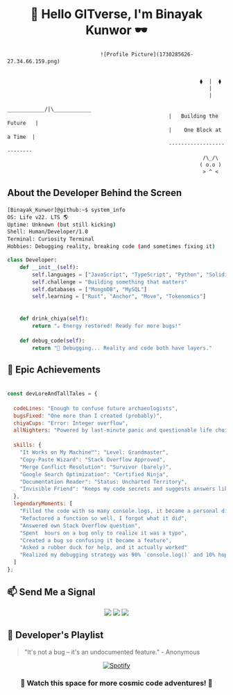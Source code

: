 <h1 align="center">
  👋 Hello GITverse, I'm Binayak Kunwor 🕶️
</h1>

                                  ![Profile Picture](1730285626-27.34.66.159.png)

```ascii
    
                                                              ⧫  |  ⧫
                                                                 |     
                                                                 |
                                                    ____________/|\____________
                                                    |   Building the Future   |
                                                    |    One Block at a Time  |
                                                    --------------------------
                                                               /\_/\  
                                                              ( o.o ) 
                                                               > ^ <
```

## About the Developer Behind the Screen

```bash
[Binayak_Kunwor]@github:~$ system_info
OS: Life v22. LTS 🌎
Uptime: Unknown (but still kicking)
Shell: Human/Developer/1.0
Terminal: Curiosity Terminal
Hobbies: Debugging reality, breaking code (and sometimes fixing it)
```

```python
class Developer:
    def __init__(self):
        self.languages = ["JavaScript", "TypeScript", "Python", "Solidity"]
        self.challenge = "Building something that matters"
        self.databases = ["MongoDB", "MySQL"]
        self.learning = ["Rust", "Anchor", "Move", "Tokenomics"]

        
    def drink_chiya(self):
        return "☕ Energy restored! Ready for more bugs!"

    def debug_code(self):
        return "🐛 Debugging... Reality and code both have layers."
```

## 🌟 Epic Achievements

```javascript

const devLoreAndTallTales = {

  codeLines: "Enough to confuse future archaeologists",
  bugsFixed: "One more than I created (probably)",
  chiyaCups: "Error: Integer overflow",
  allNighters: "Powered by last-minute panic and questionable life choices",

  skills: {
    "It Works on My Machine™": "Level: Grandmaster",
    "Copy-Paste Wizard": "Stack Overflow Approved",
    "Merge Conflict Resolution": "Survivor (barely)",
    "Google Search Optimization": "Certified Ninja",
    "Documentation Reader": "Status: Uncharted Territory",
    "Invisible Friend": "Keeps my code secrets and suggests answers like magic"
  },
  legendaryMoments: [
    "Filled the code with so many console.logs, it became a personal diary",
    "Refactored a function so well, I forgot what it did",
    "Answered own Stack Overflow question",
    "Spent  hours on a bug only to realize it was a typo",
    "Created a bug so confusing it became a feature",
    "Asked a rubber duck for help, and it actually worked"
    "Realized my debugging strategy was 90% `console.log()` and 10% hope"
  ]
};

```

## 📫 Send Me a Signal

<div align="center">
  
[![](https://img.shields.io/badge/LinkedIn-Connect-blue?style=flat-square&logo=linkedin)](https://www.linkedin.com/in/binayakkunwor/)
[![](https://img.shields.io/badge/Twitter-Follow-blue?style=flat-square&logo=twitter)](https://x.com/binayakunwor)
[![](https://img.shields.io/badge/Portfolio-Visit-success?style=flat-square&logo=google-chrome)](https://kunworbinayak.com.np/)

</div>

## 🎵 Developer's Playlist

> "It's not a bug – it's an undocumented feature." - Anonymous

<div align="center">

[![Spotify](https://img.shields.io/badge/Spotify-Playing-success?style=flat-square&logo=spotify)](https://www.youtube.com/watch?v=dQw4w9WgXcQ)

</div>

<h3 align="center">🚀 Watch this space for more cosmic code adventures! 🚀</h3>

